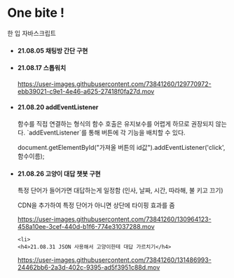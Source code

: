 # One bite !
한 입 자바스크립트

<ul>
  <li>
    <h4>21.08.05 채팅방 간단 구현</h4>
  <li>
    <h4>21.08.17 스톱워치</h4>
  

https://user-images.githubusercontent.com/73841260/129770972-ebb39021-c9e1-4e46-a625-27418f0fa27d.mov

<li>
    <h4>21.08.20 addEventListener</h4>
  <p>함수를 직접 연결하는 형식의 함수 호출은 유지보수를 어렵게 하므로 권장되지 않는다. `addEventListener`를 통해 버튼에 각 기능을 배치할 수 있다.</p>
  <p>document.getElementById("가져올 버튼의 id값").addEventListener('click', 함수이름);</p>
  
 <li>
    <h4>21.08.26 고양이 대답 챗봇 구현</h4>
   <p> 특정 단어가 들어가면 대답하는게 일정함 (인사, 날짜, 시간, 따라해, 불 키고 끄기)</p>
    <p> CDN을 추가하여 특정 단어가 아니면 상단에 타이핑 효과를 줌</p>
   

https://user-images.githubusercontent.com/73841260/130964123-458a10ee-3cef-440d-b1f6-774e31037288.mov
   
    <li>
    <h4>21.08.31 JSON 사용해서 고양이한테 대답 가르치기</h4>
      

https://user-images.githubusercontent.com/73841260/131486993-24462bb6-2a3d-402c-9395-ad5f3951c88d.mov





